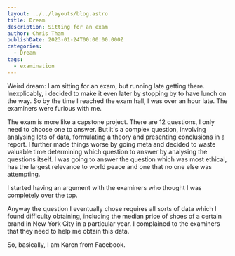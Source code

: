 ```yaml
---
layout: ../../layouts/blog.astro
title: Dream
description: Sitting for an exam
author: Chris Tham
publishDate: 2023-01-24T00:00:00.000Z
categories:
  - Dream
tags:
  - examination
---
```


Weird dream: I am sitting for an exam, but running late getting there. Inexplicably, i decided to make it even later by stopping by to have lunch on the way. So by the time I reached the exam hall, I was over an hour late. The examiners were furious with me.

The exam is more like a capstone project. There are 12 questions, I only need to choose one to answer. But it's a complex question, involving analysing lots of data, formulating a theory and presenting conclusions in a report. I further made things worse by going meta and decided to waste valuable time determining which question to answer by analysing the questions itself. I was going to answer the question which was most ethical, has the largest relevance to world peace and one that no one else was attempting.

I started having an argument with the examiners who thought I was completely over the top.

Anyway the question I eventually chose requires all sorts of data which I found difficulty obtaining, including the median price of shoes of a certain brand in New York City in a particular year. I complained to the examiners that they need to help me obtain this data.

So, basically, I am Karen from Facebook.